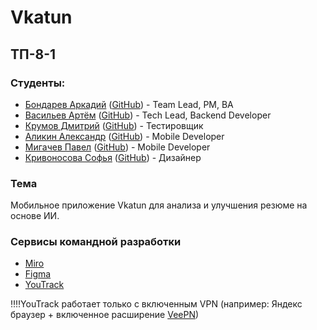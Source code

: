 # Vkatun

## ТП-8-1

### Студенты:
- [Бондарев Аркадий](https://vk.com/kunidza) ([GitHub](https://github.com/CalmEnot)) - Team Lead, PM, BA
- [Васильев Артём](https://vk.com/basil0ne) ([GitHub](https://github.com/mxnmiraii)) - 	Tech Lead, Backend Developer
- [Крумов Дмитрий](https://vk.com/dkrumov) ([GitHub](https://github.com/DmitriiKr991)) - Тестировщик
- [Аликин Александр](https://vk.com/elovelovelov) ([GitHub](https://github.com/AlejandroAlikin)) - Mobile Developer
- [Мигачев Павел](https://vk.com/pasheeek) ([GitHub](https://github.com/Emmys0n)) - Mobile Developer
- [Кривоносова Софья](https://vk.com/sourlsweety) ([GitHub](https://github.com/sourlsweety)) - Дизайнер

### Тема
Мобильное приложение Vkatun для анализа и улучшения резюме на основе ИИ.

### Сервисы командной разработки
  - [Miro](https://miro.com/app/board/uXjVIZbfiP8=/?share_link_id=647696783087)
  - [Figma](https://www.figma.com/design/0OOxRgldXLFqAwFYJGFBdw/Untitled?node-id=1-4237&t=wZMH8RiMSeA4Ttob-0)
  - [YouTrack](https://codenest.youtrack.cloud/projects/0-1)

‼️‼️YouTrack работает только с включенным VPN (например: Яндекс браузер + включенное расширение [VeePN](https://chromewebstore.google.com/detail/бесплатный-vpn-для-chrome/majdfhpaihoncoakbjgbdhglocklcgno))
